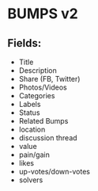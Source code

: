 # BUMPS v2

## Fields:

- Title
- Description
- Share (FB, Twitter)
- Photos/Videos
- Categories
- Labels
- Status
- Related Bumps
- location
- discussion thread
- value
- pain/gain
- likes
- up-votes/down-votes
- solvers

